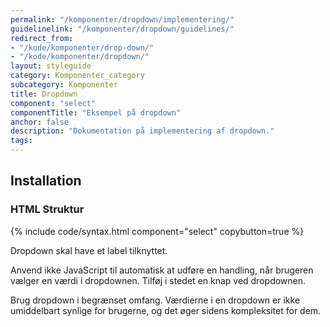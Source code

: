 ```yaml
---
permalink: "/komponenter/dropdown/implementering/"
guidelinelink: "/komponenter/dropdown/guidelines/"
redirect_from:
- "/kode/komponenter/drop-down/"
- "/kode/komponenter/dropdown/"
layout: styleguide
category: Komponenter_category
subcategory: Komponenter
title: Dropdown
component: "select"
componentTitle: "Eksempel på dropdown"
anchor: false
description: "Dokumentation på implementering af dropdown."
tags:
---
```


## Installation

### HTML Struktur

{% include code/syntax.html component="select" copybutton=true %}

Dropdown skal have et label tilknyttet.

Anvend ikke JavaScript til automatisk at udføre en handling, når brugeren vælger en værdi i dropdownen. Tilføj i stedet en knap ved dropdownen.

Brug dropdown i begrænset omfang. Værdierne i en dropdown er ikke umiddelbart synlige for brugerne, og det øger sidens kompleksitet for dem.
